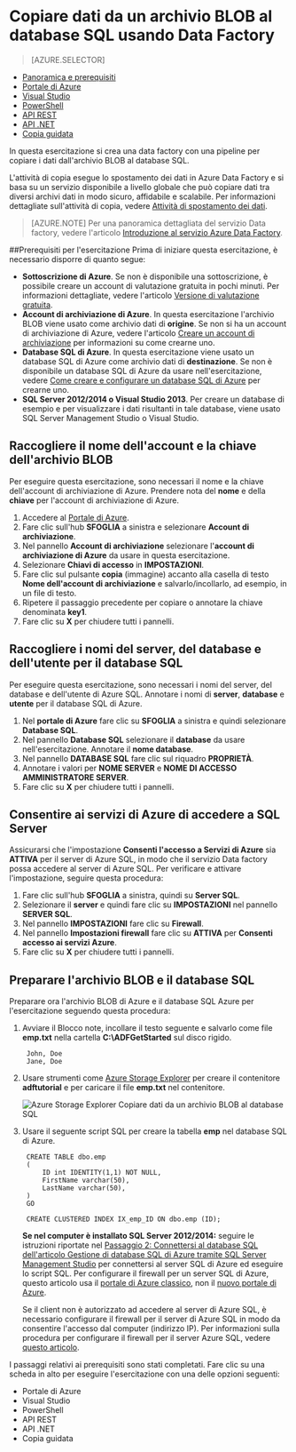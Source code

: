 <properties
	pageTitle="Copiare dati da un archivio BLOB al database SQL | Microsoft Azure"
	description="Questa esercitazione illustra come usare l'attività di copia in una pipeline di Azure Data Factory per copiare i dati da un archivio BLOB a un database SQL."
	Keywords="blob sql, archivio blob, copia di dati"
	services="data-factory"
	documentationCenter=""
	authors="spelluru"
	manager="jhubbard"
	editor="monicar"/> 

<tags
	ms.service="data-factory"
	ms.workload="data-services"
	ms.tgt_pltfrm="na"
	ms.devlang="na"
	ms.topic="article" 
	ms.date="08/01/2016"
	ms.author="spelluru"/>

# Copiare dati da un archivio BLOB al database SQL usando Data Factory 
> [AZURE.SELECTOR]
- [Panoramica e prerequisiti](data-factory-copy-data-from-azure-blob-storage-to-sql-database.md)
- [Portale di Azure](data-factory-copy-activity-tutorial-using-azure-portal.md)
- [Visual Studio](data-factory-copy-activity-tutorial-using-visual-studio.md)
- [PowerShell](data-factory-copy-activity-tutorial-using-powershell.md)
- [API REST](data-factory-copy-activity-tutorial-using-rest-api.md)
- [API .NET](data-factory-copy-activity-tutorial-using-dotnet-api.md)
- [Copia guidata](data-factory-copy-data-wizard-tutorial.md)

In questa esercitazione si crea una data factory con una pipeline per copiare i dati dall'archivio BLOB al database SQL.

L'attività di copia esegue lo spostamento dei dati in Azure Data Factory e si basa su un servizio disponibile a livello globale che può copiare dati tra diversi archivi dati in modo sicuro, affidabile e scalabile. Per informazioni dettagliate sull'attività di copia, vedere [Attività di spostamento dei dati](data-factory-data-movement-activities.md).

> [AZURE.NOTE] Per una panoramica dettagliata del servizio Data factory, vedere l'articolo [Introduzione al servizio Azure Data Factory][data-factory-introduction].

##Prerequisiti per l'esercitazione
Prima di iniziare questa esercitazione, è necessario disporre di quanto segue:

- **Sottoscrizione di Azure**. Se non è disponibile una sottoscrizione, è possibile creare un account di valutazione gratuita in pochi minuti. Per informazioni dettagliate, vedere l'articolo [Versione di valutazione gratuita][azure-free-trial].
- **Account di archiviazione di Azure**. In questa esercitazione l'archivio BLOB viene usato come archivio dati di **origine**. Se non si ha un account di archiviazione di Azure, vedere l'articolo [Creare un account di archiviazione][data-factory-create-storage] per informazioni su come crearne uno.
- **Database SQL di Azure**. In questa esercitazione viene usato un database SQL di Azure come archivio dati di **destinazione**. Se non è disponibile un database SQL di Azure da usare nell'esercitazione, vedere [Come creare e configurare un database SQL di Azure][data-factory-create-sql-database] per crearne uno.
- **SQL Server 2012/2014 o Visual Studio 2013**. Per creare un database di esempio e per visualizzare i dati risultanti in tale database, viene usato SQL Server Management Studio o Visual Studio.

## Raccogliere il nome dell'account e la chiave dell'archivio BLOB 
Per eseguire questa esercitazione, sono necessari il nome e la chiave dell'account di archiviazione di Azure. Prendere nota del **nome** e della **chiave** per l'account di archiviazione di Azure.

1. Accedere al [Portale di Azure][azure-portal].
2. Fare clic sull'hub **SFOGLIA** a sinistra e selezionare **Account di archiviazione**.
3. Nel pannello **Account di archiviazione** selezionare l'**account di archiviazione di Azure** da usare in questa esercitazione.
4. Selezionare **Chiavi di accesso** in **IMPOSTAZIONI**.
5.  Fare clic sul pulsante **copia** (immagine) accanto alla casella di testo **Nome dell'account di archiviazione** e salvarlo/incollarlo, ad esempio, in un file di testo.
6. Ripetere il passaggio precedente per copiare o annotare la chiave denominata **key1**.
7. Fare clic su **X** per chiudere tutti i pannelli.

## Raccogliere i nomi del server, del database e dell'utente per il database SQL
Per eseguire questa esercitazione, sono necessari i nomi del server, del database e dell'utente di Azure SQL. Annotare i nomi di **server**, **database** e **utente** per il database SQL di Azure.

1. Nel **portale di Azure** fare clic su **SFOGLIA** a sinistra e quindi selezionare **Database SQL**.
2. Nel pannello **Database SQL** selezionare il **database** da usare nell'esercitazione. Annotare il **nome database**.
3. Nel pannello **DATABASE SQL** fare clic sul riquadro **PROPRIETÀ**.
4. Annotare i valori per **NOME SERVER** e **NOME DI ACCESSO AMMINISTRATORE SERVER**.
5. Fare clic su **X** per chiudere tutti i pannelli.

## Consentire ai servizi di Azure di accedere a SQL Server 
Assicurarsi che l'impostazione **Consenti l'accesso a Servizi di Azure** sia **ATTIVA** per il server di Azure SQL, in modo che il servizio Data factory possa accedere al server di Azure SQL. Per verificare e attivare l'impostazione, seguire questa procedura:

1. Fare clic sull'hub **SFOGLIA** a sinistra, quindi su **Server SQL**.
2. Selezionare il **server** e quindi fare clic su **IMPOSTAZIONI** nel pannello **SERVER SQL**.
3. Nel pannello **IMPOSTAZIONI** fare clic su **Firewall**.
4. Nel pannello **Impostazioni firewall** fare clic su **ATTIVA** per **Consenti accesso ai servizi Azure**.
5. Fare clic su **X** per chiudere tutti i pannelli.

## Preparare l'archivio BLOB e il database SQL 
Preparare ora l'archivio BLOB di Azure e il database SQL Azure per l'esercitazione seguendo questa procedura:

1. Avviare il Blocco note, incollare il testo seguente e salvarlo come file **emp.txt** nella cartella **C:\\ADFGetStarted** sul disco rigido.

        John, Doe
		Jane, Doe

2. Usare strumenti come [Azure Storage Explorer](https://azurestorageexplorer.codeplex.com/) per creare il contenitore **adftutorial** e per caricare il file **emp.txt** nel contenitore.

    ![Azure Storage Explorer Copiare dati da un archivio BLOB al database SQL](./media/data-factory-copy-data-from-azure-blob-storage-to-sql-database/getstarted-storage-explorer.png) 
3. Usare il seguente script SQL per creare la tabella **emp** nel database SQL di Azure.


        CREATE TABLE dbo.emp
		(
			ID int IDENTITY(1,1) NOT NULL,
			FirstName varchar(50),
			LastName varchar(50),
		)
		GO

		CREATE CLUSTERED INDEX IX_emp_ID ON dbo.emp (ID);

	**Se nel computer è installato SQL Server 2012/2014:** seguire le istruzioni riportate nel [Passaggio 2: Connettersi al database SQL dell'articolo Gestione di database SQL di Azure tramite SQL Server Management Studio][sql-management-studio] per connettersi al server SQL di Azure ed eseguire lo script SQL. Per configurare il firewall per un server SQL di Azure, questo articolo usa il [portale di Azure classico](http://manage.windowsazure.com), non il [nuovo portale di Azure](https://portal.azure.com).

	Se il client non è autorizzato ad accedere al server di Azure SQL, è necessario configurare il firewall per il server di Azure SQL in modo da consentire l'accesso dal computer (indirizzo IP). Per informazioni sulla procedura per configurare il firewall per il server Azure SQL, vedere [questo articolo](../sql-database/sql-database-configure-firewall-settings.md).

I passaggi relativi ai prerequisiti sono stati completati. Fare clic su una scheda in alto per eseguire l'esercitazione con una delle opzioni seguenti:

- Portale di Azure
- Visual Studio
- PowerShell
- API REST
- API .NET
- Copia guidata

<!--Link references--> 
[azure-free-trial]: http://azure.microsoft.com/pricing/free-trial/
[azure-portal]: https://portal.azure.com/
[sql-management-studio]: http://azure.microsoft.com/documentation/articles/sql-database-manage-azure-ssms/#Step2

[data-factory-introduction]: data-factory-introduction.md
[data-factory-create-storage]: http://azure.microsoft.com/documentation/articles/storage-create-storage-account/#create-a-storage-account
[data-factory-create-sql-database]: ../sql-database/sql-database-get-started.md

<!---HONumber=AcomDC_0921_2016-->